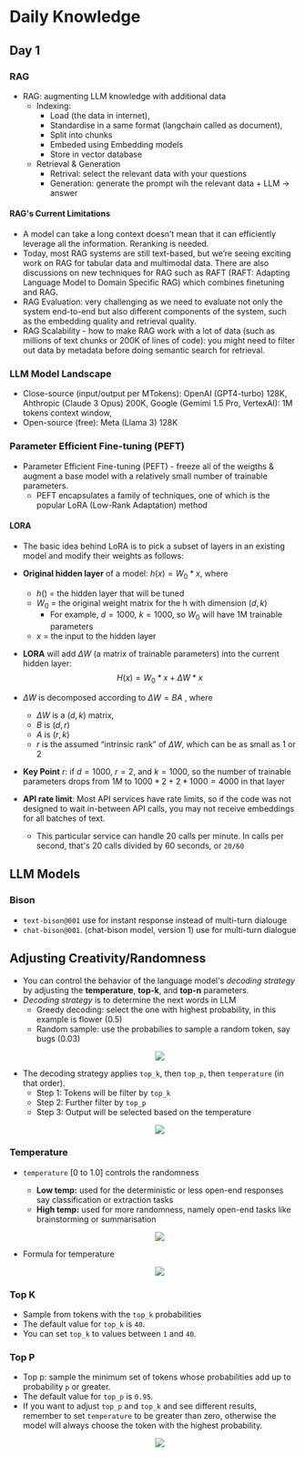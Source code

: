 # Daily Knowledge

## Day 1

### RAG

- RAG: augmenting LLM knowledge with additional data
  - Indexing:
    - Load (the data in internet),
    - Standardise in a same format (langchain called as document),
    - Split into chunks
    - Embeded using Embedding models
    - Store in vector database
  - Retrieval & Generation
    - Retrival: select the relevant data with your questions
    - Generation: generate the prompt wih the relevant data + LLM -> answer

#### RAG's Current Limitations

- A model can take a long context doesn’t mean that it can efficiently leverage all the information. Reranking is needed.
- Today, most RAG systems are still text-based, but we’re seeing exciting work on RAG for tabular data and multimodal data. There are also discussions on new techniques for RAG such as RAFT (RAFT: Adapting Language Model to Domain Specific RAG) which combines finetuning and RAG.
- RAG Evaluation: very challenging as we need to evaluate not only the system end-to-end but also different components of the system, such as the embedding quality and retrieval quality.
- RAG Scalability - how to make RAG work with a lot of data (such as millions of text chunks or 200K of lines of code): you might need to filter out data by metadata before doing semantic search for retrieval.

### LLM Model Landscape

- Close-source (input/output per MTokens): OpenAI (GPT4-turbo) 128K, Ahthropic (Claude 3 Opus) 200K, Google (Gemimi 1.5 Pro, VertexAI): 1M tokens context window,
- Open-source (free): Meta (Llama 3) 128K

### Parameter Efficient Fine-tuning (PEFT)

- Parameter Efficient Fine-tuning (PEFT) - freeze all of the weigths & augment a base model with a relatively small number of trainable parameters.
  - PEFT encapsulates a family of techniques, one of which is the popular LoRA (Low-Rank Adaptation) method

#### LORA

- The basic idea behind LoRA is to pick a subset of layers in an existing model and modify their weights as follows:
- **Original hidden layer** of a model: $h(x) = W_0*x$, where
  - $h()$ = the hidden layer that will be tuned
  - $W_0$ = the original weight matrix for the h with dimension $(d, k)$
    - For example, $d=1000$, $k=1000$, so $W_0$ will have 1M trainable parameters
  - $x$ = the input to the hidden layer
- **LORA** will add $\Delta W$ (a matrix of trainable parameters) into the current hidden layer:
  $$ H(x) = W_0*x + \Delta W * x$$

- $\Delta W$ is decomposed according to $\Delta W=BA$ , where
  - $\Delta W$ is a $(d, k)$ matrix,
  - $B$ is $(d, r)$
  - $A$ is $(r, k)$
  - $r$ is the assumed “intrinsic rank” of $\Delta W$, which can be as small as 1 or 2
- **Key Point** $r$: if $d=1000$, $r=2$, and $k=1000$, so the number of trainable parameters drops from $1M$ to $1000*2 + 2*1000 = 4000$ in that layer

- **API rate limit**: Most API services have rate limits, so if the code was not designed to wait in-between API calls, you may not receive embeddings for all batches of text.
  - This particular service can handle 20 calls per minute. In calls per second, that's 20 calls divided by 60 seconds, or `20/60`

## LLM Models

### Bison

- `text-bison@001` use for instant response instead of multi-turn dialouge
- `chat-bison@001`. (chat-bison model, version 1) use for multi-turn dialogue

## Adjusting Creativity/Randomness

- You can control the behavior of the language model's _decoding strategy_ by adjusting the **temperature**, **top-k**, and **top-n** parameters.
- _Decoding strategy_ is to determine the next words in LLM
  - Greedy decoding: select the one with highest probability, in this example is flower (0.5)
  - Random sample: use the probabilies to sample a random token, say bugs (0.03)
  <p align="center"><img src="./assets/img/temperature-example.png" ></p>
- The decoding strategy applies `top_k`, then `top_p`, then `temperature` (in that order).
  - Step 1: Tokens will be filter by `top_k`
  - Step 2: Further filter by `top_p`
  - Step 3: Output will be selected based on the temperature
  <p align="center"><img src="./assets/img/decoding-strategies.png" ></p>

### Temperature

- `temperature` [0 to 1.0] controls the randomness

  - **Low temp:** used for the deterministic or less open-end responses say classification or extraction tasks
  - **High temp:** used for more randomness, namely open-end tasks like brainstorming or summarisation
  <p align="center"><img src="./assets/img/temperature-values.png" ></p>

- Formula for temperature
  <p align="center"><img src="./assets/img/temperature-formula.png" ></p>

### Top K

- Sample from tokens with the `top_k` probabilities
- The default value for `top_k` is `40`.
- You can set `top_k` to values between `1` and `40`.

### Top P

- Top p: sample the minimum set of tokens whose probabilities add up to probability `p` or greater.
- The default value for `top_p` is `0.95`.
- If you want to adjust `top_p` and `top_k` and see different results, remember to set `temperature` to be greater than zero, otherwise the model will always choose the token with the highest probability.
  <p align="center"><img src="./assets/img/top-p.png" ></p>
